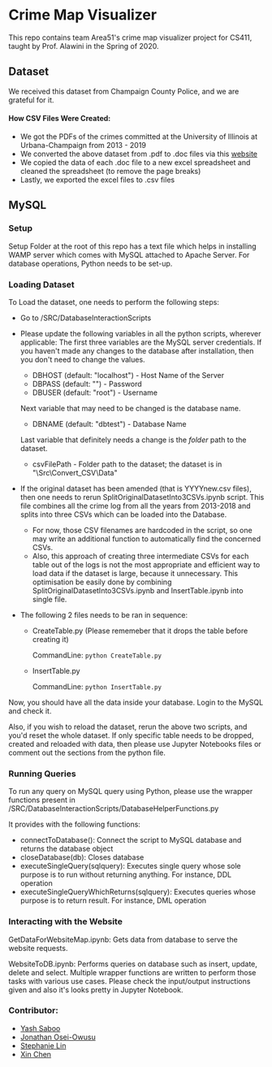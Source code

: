 # Crime Map Visualizer 

This repo contains team Area51's crime map visualizer project for CS411, taught by Prof. Alawini in the Spring of 2020. 

## Dataset

We received this dataset from Champaign County Police, and we are grateful for it.

#### How CSV Files Were Created:

- We got the PDFs of the crimes committed at the University of Illinois at Urbana-Champaign from 2013 - 2019
- We converted the above dataset from .pdf to .doc files via this [website](pdf2doc.com)
- We copied the data of each .doc file to a new excel spreadsheet and cleaned the spreadsheet (to remove the page breaks)
- Lastly, we exported the excel files to .csv files

## MySQL 


### Setup

Setup Folder at the root of this repo has a text file which helps in installing WAMP server which comes with MySQL attached to Apache Server. For database operations, Python needs to be set-up.

### Loading Dataset

To Load the dataset, one needs to perform the following steps:
- Go to /SRC/DatabaseInteractionScripts
- Please update the following variables in all the python scripts, wherever applicable:
    The first three variables are the MySQL server credentials. If you haven't made any changes to the database after installation, then you don't need to change the values.
    - DBHOST (default: "localhost") - Host Name of the Server
    - DBPASS (default: "") - Password
    - DBUSER (default: "root") - Username
    
    Next variable that may need to be changed is the database name.
    - DBNAME (default: "dbtest") - Database Name
    
    Last variable that definitely needs a change is the *folder* path to the dataset.
    - csvFilePath - Folder path to the dataset; the dataset is in "\Src\Convert_CSV\Data"
    
- If the original dataset has been amended (that is YYYYnew.csv files), then one needs to rerun SplitOriginalDatasetInto3CSVs.ipynb script. This file combines all the crime log from all the years from 2013-2018 and splits into three CSVs which can be loaded into the Database. 
    - For now, those CSV filenames are hardcoded in the script, so one may write an additional function to automatically find the concerned CSVs. 
    - Also, this approach of creating three intermediate CSVs for each table out of the logs is not the most appropriate and efficient way to load data if the dataset is large, because it unnecessary. This optimisation be easily done by combining SplitOriginalDatasetInto3CSVs.ipynb and InsertTable.ipynb into single file.
    
- The following 2 files needs to be ran in sequence:
    - CreateTable.py (Please rememeber that it drops the table before creating it)

        CommandLine: ```python CreateTable.py```

    - InsertTable.py

        CommandLine: ```python InsertTable.py```
    
Now, you should have all the data inside your database. Login to the MySQL and check it.

Also, if you wish to reload the dataset, rerun the above two scripts, and you'd reset the whole dataset. If only specific table needs to be dropped, created and reloaded with data, then please use Jupyter Notebooks files or comment out the sections from the python file.

### Running Queries

To run any query on MySQL query using Python, please use the wrapper functions present in /SRC/DatabaseInteractionScripts/DatabaseHelperFunctions.py

It provides with the following functions:
- connectToDatabase(): Connect the script to MySQL database and returns the database object
- closeDatabase(db): Closes database
- executeSingleQuery(sqlquery): Executes single query whose sole purpose is to run without returning anything. For instance, DDL operation
- executeSingleQueryWhichReturns(sqlquery): Executes queries whose purpose is to return result. For instance, DML operation

### Interacting with the Website

GetDataForWebsiteMap.ipynb: Gets data from database to serve the website requests.

WebsiteToDB.ipynb: Performs queries on database such as insert, update, delete and select. Multiple wrapper functions are written to perform those tasks with various use cases. Please check the input/output instructions given and also it's looks pretty in Jupyter Notebook.

### Contributor: 

- [Yash Saboo](https://github.com/yashsaboo)
- [Jonathan Osei-Owusu](https://github.com/joseio)
- [Stephanie Lin](https://github.com/stephclin)
- [Xin Chen](https://github.com/xinc66)